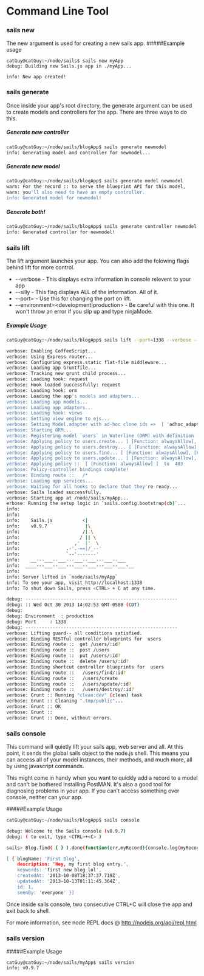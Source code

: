 Command Line Tool
=====================

### sails new
The new argument is used for creating a new sails app.
#####Example usage
````
catGuy@catGuy:~/node/sails$ sails new myApp
debug: Building new Sails.js app in ./myApp...

info: New app created!
````

### sails generate
Once inside your app's root directory, the generate argument can be used to create models and controllers for the app.  There are three ways to do this.
##### Generate new controller
```sh
catGuy@catGuy:~/node/sails/blogApp$ sails generate newmodel
info: Generating model and controller for newmodel...
```
##### Generate new model
```sh
catGuy@catGuy:~/node/sails/blogApp$ sails generate model newmodel
warn: For the record :: to serve the blueprint API for this model,
warn: you'll also need to have an empty controller.
info: Generated model for newmodel!

```
##### Generate both!
```sh
catGuy@catGuy:~/node/sails/blogApp$ sails generate controller newmodel
info: Generated controller for newmodel!
```

### sails lift
The lift argument launches your app.  You can also add the folowing flags behind lift for more control.

- \-\-verbose - This displays extra information in console relevent to your app
- \-\-silly - This flag displays ALL of the information.  All of it.
- \-\-port=<integer> - Use this for changing the port on lift.
- \-\-environment=<development|production> - Be careful with this one.  It won't throw an error if you slip up and type ninjaMode.  
##### Example Usage
```sh
catGuy@catGuy:~/node/sails/blogApp$ sails lift --port=1338 --verbose --environment=production

verbose: Enabling CoffeeScript...
verbose: Using Express router...
verbose: Configuring express.static flat-file middleware...
verbose: Loading app Gruntfile...
verbose: Tracking new grunt child process...
verbose: Loading hook: request
verbose: Hook loaded successfully: request
verbose: Loading hook: orm
verbose: Loading the app's models and adapters...
verbose: Loading app models...
verbose: Loading app adapters...
verbose: Loading hook: views
verbose: Setting view engine to ejs...
verbose: Setting Model.adapter with ad-hoc clone ids =>  [ 'adhoc_adapter_0' ]
verbose: Starting ORM...
verbose: Registering model `users` in Waterline (ORM) with definition :: 
verbose: Applying policy to users.create... [ [Function: alwaysAllow], [Function: create] ]
verbose: Applying policy to users.destroy... [ [Function: alwaysAllow], [Function: destroy] ]
verbose: Applying policy to users.find... [ [Function: alwaysAllow], [Function: find] ]
verbose: Applying policy to users.update... [ [Function: alwaysAllow], [Function: update] ]
verbose: Applying policy ::  [ [Function: alwaysAllow] ]  to  403
verbose: Policy-controller bindings complete!
verbose: Binding route ::   /*
verbose: Loading app services...
verbose: Waiting for all hooks to declare that they're ready...
verbose: Sails loaded successfully.
verbose: Starting app at /node/sails/myApp...
erbose: Running the setup logic in `sails.config.bootstrap(cb)`...
info: 
info: 
info:    Sails.js           <|
info:    v0.9.7              |\
info:                       /|.\
info:                      / || \
info:                    ,'  |'  \
info:                 .-'.-==|/_--'
info:                 `--'-------' 
info:    __---___--___---___--___---___--___
info:  ____---___--___---___--___---___--___-__
info: 
info: Server lifted in `node/sails/myApp`
info: To see your app, visit http://localhost:1338
info: To shut down Sails, press <CTRL> + C at any time.

debug: --------------------------------------------------------
debug: :: Wed Oct 30 2013 14:02:53 GMT-0500 (CDT)
debug: 
debug: Environment	: production
debug: Port		: 1338
debug: --------------------------------------------------------
verbose: Lifting guard-- all conditions satisfied.
verbose: Binding RESTful controller blueprints for  users
verbose: Binding route ::  get /users/:id?
verbose: Binding route ::  post /users
verbose: Binding route ::  put /users/:id?
verbose: Binding route ::  delete /users/:id?
verbose: Binding shortcut controller blueprints for  users
verbose: Binding route ::   /users/find/:id?
verbose: Binding route ::   /users/create
verbose: Binding route ::   /users/update/:id?
verbose: Binding route ::   /users/destroy/:id?
verbose: Grunt :: Running "clean:dev" (clean) task
verbose: Grunt :: Cleaning ".tmp/public"...
verbose: Grunt :: OK
verbose: Grunt :: 
verbose: Grunt :: Done, without errors.

```
### sails console
This command will quietly lift your sails app, web server and all.  At this point, it sends the <link>global sails object</link> to the node.js shell.  This means you can access all of your model instances, their methods, and much more, all by using javascript commands.

This might come in handy when you want to quickly add a record to a model and can't be bothered installing PostMAN.  It's also a good tool for diagnosing problems in your app.  If you can't access something over console, neither can your app.  

#####Example Usage
```sh
catGuy@catGuy:~/node/sails/blogApp$ sails console

debug: Welcome to the Sails console (v0.9.7)
debug: ( to exit, type <CTRL>+<C> )

sails> Blog.find( { } ).done(function(err,myRecord){console.log(myRecord)});

[ { blogName: 'First Blog',
    description: 'Hey, my first blog entry.',
    keywords: 'first new blog lol',
    createdAt: '2013-10-08T18:37:37.719Z',
    updatedAt: '2013-10-13T01:11:45.364Z',
    id: 1,
    seenBy: 'everyone' }]
```

Once inside sails console, two consecutive CTRL+C will close the app and exit back to shell.

For more information, see node REPL docs @ http://nodejs.org/api/repl.html

### sails version
#####Example Usage
````
catGuy@catGuy:~/node/sails/myApp$ sails version
info: v0.9.7
````
